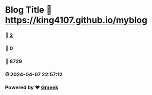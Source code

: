 # Blog Title :link: https://king4107.github.io/myblog 
### :page_facing_up: [2](https://king4107.github.io/myblog/tag.html) 
### :speech_balloon: 0 
### :hibiscus: 8729 
### :alarm_clock: 2024-04-07 22:57:12 
### Powered by :heart: [Gmeek](https://github.com/Meekdai/Gmeek)
